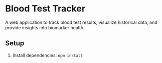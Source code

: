 # Blood Test Tracker

A web application to track blood test results, visualize historical data, and provide insights into biomarker health.

## Setup
1. Install dependencies: `npm install`